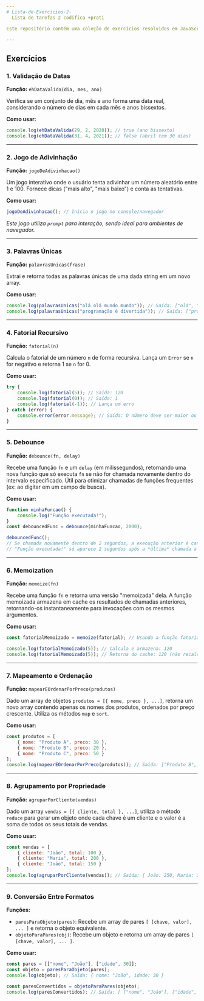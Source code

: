 ```yaml
---
# Lista-de-Exercicios-2-
  Lista de tarefas 2 codifica +prati

Este repositório contém uma coleção de exercícios resolvidos em JavaScript, abrangendo diversos conceitos fundamentais e padrões de programação. Cada exercício é uma função independente que demonstra uma solução específica para um problema comum, acompanhada de exemplos de uso.

---
```


## Exercícios

### 1. Validação de Datas

**Função:** `ehDataValida(dia, mes, ano)`

Verifica se um conjunto de dia, mês e ano forma uma data real, considerando o número de dias em cada mês e anos bissextos.

**Como usar:**
```javascript
console.log(ehDataValida(29, 2, 2020)); // true (ano bissexto)
console.log(ehDataValida(31, 4, 2021)); // false (abril tem 30 dias)
```

---

### 2. Jogo de Adivinhação

**Função:** `jogoDeAdivinhacao()`

Um jogo interativo onde o usuário tenta adivinhar um número aleatório entre 1 e 100. Fornece dicas ("mais alto", "mais baixo") e conta as tentativas.

**Como usar:**
```javascript
jogoDeAdivinhacao(); // Inicia o jogo no console/navegador
```
*Este jogo utiliza `prompt` para interação, sendo ideal para ambientes de navegador.*

---

### 3. Palavras Únicas

**Função:** `palavrasUnicas(frase)`

Extrai e retorna todas as palavras únicas de uma dada string em um novo array.

**Como usar:**
```javascript
console.log(palavrasUnicas("olá olá mundo mundo")); // Saída: ["olá", "mundo"]
console.log(palavrasUnicas("programação é divertida")); // Saída: ["programação", "é", "divertida"]
```

---

### 4. Fatorial Recursivo

**Função:** `fatorial(n)`

Calcula o fatorial de um número `n` de forma recursiva. Lança um `Error` se `n` for negativo e retorna 1 se `n` for 0.

**Como usar:**
```javascript
try {
    console.log(fatorial(5)); // Saída: 120
    console.log(fatorial(0)); // Saída: 1
    console.log(fatorial(-1)); // Lança um erro
} catch (error) {
    console.error(error.message); // Saída: O número deve ser maior ou igual a zero.
}
```

---

### 5. Debounce

**Função:** `debounce(fn, delay)`

Recebe uma função `fn` e um `delay` (em milissegundos), retornando uma nova função que só executa `fn` se não for chamada novamente dentro do intervalo especificado. Útil para otimizar chamadas de funções frequentes (ex: ao digitar em um campo de busca).

**Como usar:**
```javascript
function minhaFuncao() {
    console.log("Função executada!");
}
const debouncedFunc = debounce(minhaFuncao, 2000);

debouncedFunc(); 
// Se chamada novamente dentro de 2 segundos, a execução anterior é cancelada.
// "Função executada!" só aparece 2 segundos após a *última* chamada a debouncedFunc.
```

---

### 6. Memoization

**Função:** `memoize(fn)`

Recebe uma função `fn` e retorna uma versão "memoizada" dela. A função memoizada armazena em cache os resultados de chamadas anteriores, retornando-os instantaneamente para invocações com os mesmos argumentos.

**Como usar:**
```javascript
const fatorialMemoizado = memoize(fatorial); // Usando a função fatorial do Exercício 4

console.log(fatorialMemoizado(5)); // Calcula e armazena: 120
console.log(fatorialMemoizado(5)); // Retorna do cache: 120 (não recalcula)
```

---

### 7. Mapeamento e Ordenação

**Função:** `mapearEOrdenarPorPreco(produtos)`

Dado um array de objetos `produtos = [{ nome, preco }, ...]`, retorna um novo array contendo apenas os nomes dos produtos, ordenados por preço crescente. Utiliza os métodos `map` e `sort`.

**Como usar:**
```javascript
const produtos = [
    { nome: "Produto A", preco: 30 },
    { nome: "Produto B", preco: 20 },
    { nome: "Produto C", preco: 50 }
];
console.log(mapearEOrdenarPorPreco(produtos)); // Saída: ["Produto B", "Produto A", "Produto C"]
```

---

### 8. Agrupamento por Propriedade

**Função:** `agruparPorCliente(vendas)`

Dado um array `vendas = [{ cliente, total }, ...]`, utiliza o método `reduce` para gerar um objeto onde cada chave é um cliente e o valor é a soma de todos os seus totais de vendas.

**Como usar:**
```javascript
const vendas = [
    { cliente: "João", total: 100 },
    { cliente: "Maria", total: 200 },
    { cliente: "João", total: 150 }
];
console.log(agruparPorCliente(vendas)); // Saída: { João: 250, Maria: 200 }
```

---

### 9. Conversão Entre Formatos

**Funções:**
* `paresParaObjeto(pares)`: Recebe um array de pares `[ [chave, valor], ... ]` e retorna o objeto equivalente.
* `objetoParaPares(obj)`: Recebe um objeto e retorna um array de pares `[ [chave, valor], ... ]`.

**Como usar:**
```javascript
const pares = [["nome", "João"], ["idade", 30]];
const objeto = paresParaObjeto(pares);
console.log(objeto); // Saída: { nome: "João", idade: 30 }

const paresConvertidos = objetoParaPares(objeto);
console.log(paresConvertidos); // Saída: [ ["nome", "João"], ["idade", 30] ]
```
